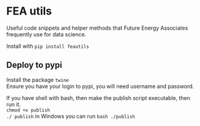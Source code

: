 # FEA utils

Useful code snippets and helper methods that Future Energy Associates frequently use for data science.

Install with `pip install feautils`

## Deploy to pypi

Install the package `twine`  
Ensure you have your login to pypi, you will need username and password.  

If you have shell with bash, then make the publish script executable, then run it.  
`chmod +x publish`  
`./ publish` in Windows you can run `bash ./publish`
